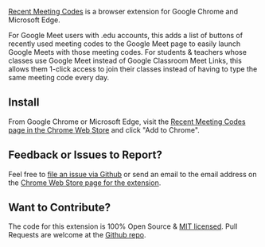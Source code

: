 [Recent Meeting Codes](https://chrome.google.com/webstore/detail/recent-meeting-codes/jblnhjdigaepgkbclpggccmhcmnpkghf) is a browser extension for Google Chrome and Microsoft Edge.

For Google Meet users with .edu accounts, this adds a list of buttons of recently used meeting codes to the Google Meet page to easily launch Google Meets with those meeting codes. For students & teachers whose classes use Google Meet instead of Google Classroom Meet Links, this allows them 1-click access to join their classes instead of having to type the same meeting code every day.

## Install

From Google Chrome or Microsoft Edge, visit the [Recent Meeting Codes page in the Chrome Web Store](https://chrome.google.com/webstore/detail/recent-meeting-codes/jblnhjdigaepgkbclpggccmhcmnpkghf) and click "Add to Chrome".

## Feedback or Issues to Report?

Feel free to [file an issue via Github](https://github.com/JohnRiv/recent-meeting-codes/issues) or send an email to the email address on the [Chrome Web Store page for the extension](https://chrome.google.com/webstore/detail/recent-meeting-codes/jblnhjdigaepgkbclpggccmhcmnpkghf).

## Want to Contribute?

The code for this extension is 100% Open Source & [MIT licensed](https://github.com/JohnRiv/recent-meeting-codes/blob/main/LICENSE). Pull Requests are welcome at the [Github repo](https://github.com/JohnRiv/recent-meeting-codes).